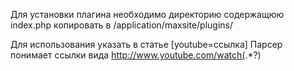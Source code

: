 Для установки плагина необходимо директорию содержащюю index.php копировать в /application/maxsite/plugins/

Для использования указать в статье [youtube=ссылка]
Парсер понимает ссылки вида http://www.youtube.com/watch(.*?)